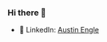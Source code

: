 ### Hi there 👋

<!-- ![Austin's GitHub stats](https://github-readme-stats.vercel.app/api?username=austin-engle&count_private=true&show_icons=true) -->

- 🏢 LinkedIn: [Austin Engle](https://www.linkedin.com/in/austin-engle/)


<!--
**austin-engle/austin-engle** is a ✨ _special_ ✨ repository because its `README.md` (this file) appears on your GitHub profile.

Here are some ideas to get you started:

- 🔭 I’m currently working on ...
- 🌱 I’m currently learning ...
- 👯 I’m looking to collaborate on ...
- 🤔 I’m looking for help with ...
- 💬 Ask me about ...
- 📫 How to reach me: ...
- 😄 Pronouns: ...
- ⚡ Fun fact: ...
-->
